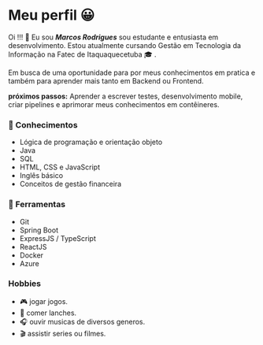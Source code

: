# Meu perfil :grinning:

Oi !!! :wave: Eu sou ***Marcos Rodrigues*** sou estudante e entusiasta em desenvolvimento. Estou atualmente cursando Gestão em Tecnologia da Informação na Fatec de Itaquaquecetuba :mortar_board: .

Em busca de uma oportunidade para por meus conhecimentos em pratica e também para aprender mais tanto em Backend ou Frontend.

**próximos passos:** Aprender a escrever testes, desenvolvimento mobile, criar pipelines e aprimorar meus conhecimentos em contêineres.

### :notebook: Conhecimentos

- Lógica de programação e orientação objeto
- Java
- SQL
- HTML, CSS e JavaScript
- Inglês básico
- Conceitos de gestão financeira

### :hammer: Ferramentas

- Git
- Spring Boot
- ExpressJS / TypeScript
- ReactJS
- Docker
- Azure

### Hobbies

+ :video_game: jogar jogos.
+ :pizza: comer lanches.
+ :headphones: ouvir musicas de diversos generos. 
+ :clapper: assistir series ou filmes.
